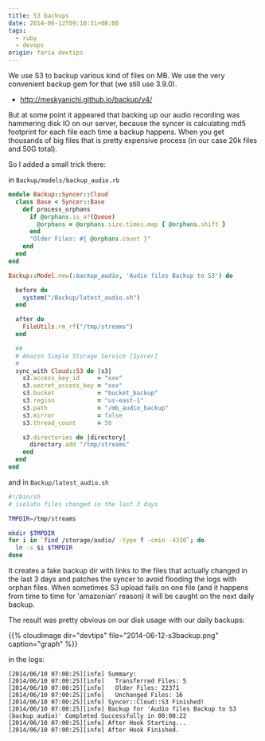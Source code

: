 ```yaml
---
title: S3 backups
date: 2014-06-12T09:10:31+08:00
tags:
  - ruby
  - devops
origin: faria devtips
---
```

We use S3 to backup various kind of files on MB. We use the very convenient backup gem for that (we still use 3.9.0).

- <http://meskyanichi.github.io/backup/v4/>

But at some point it appeared that backing up our audio recording was hammering disk IO on our server, because the syncer is calculating md5 footprint for each file each time a backup happens. When you get thousands of big files that is pretty expensive process (in our case 20k files and 50G total).

So I added a small trick there:

in `Backup/models/backup_audio.rb`

```ruby
module Backup::Syncer::Cloud
  class Base < Syncer::Base
    def process_orphans
      if @orphans.is_a?(Queue)
        @orphans = @orphans.size.times.map { @orphans.shift }
      end
      "Older Files: #{ @orphans.count }"
    end
  end
end

Backup::Model.new(:backup_audio, 'Audio files Backup to S3') do

  before do
    system("/Backup/latest_audio.sh")
  end

  after do
    FileUtils.rm_rf("/tmp/streams")
  end

  ##
  # Amazon Simple Storage Service [Syncer]
  #
  sync_with Cloud::S3 do |s3|
    s3.access_key_id     = "xxx"
    s3.secret_access_key = "xxx"
    s3.bucket            = "bucket_backup"
    s3.region            = "us-east-1"
    s3.path              = "/mb_audio_backup"
    s3.mirror            = false
    s3.thread_count      = 50

    s3.directories do |directory|
      directory.add "/tmp/streams"
    end
  end
end
```

and in `Backup/latest_audio.sh`

```bash
#!/bin/sh
# isolate files changed in the last 3 days

TMPDIR=/tmp/streams

mkdir $TMPDIR
for i in `find /storage/audio/ -type f -cmin -4320`; do
  ln -s $i $TMPDIR
done
```

It creates a fake backup dir with links to the files that actually changed in the last 3 days and patches the syncer to avoid flooding the logs with orphan files. When sometimes S3 upload fails on one file (and it happens from time to time for 'amazonian' reason) it will be caught on the next daily backup.

The result was pretty obvious on our disk usage with our daily backups:

{{% cloudimage dir="devtips" file="2014-06-12-s3backup.png" caption="graph" %}}

in the logs:

    [2014/06/10 07:00:25][info] Summary:
    [2014/06/10 07:00:25][info]   Transferred Files: 5
    [2014/06/10 07:00:25][info]   Older Files: 22371
    [2014/06/10 07:00:25][info]   Unchanged Files: 16
    [2014/06/10 07:00:25][info] Syncer::Cloud::S3 Finished!
    [2014/06/10 07:00:25][info] Backup for 'Audio files Backup to S3 (backup_audio)' Completed Successfully in 00:00:22
    [2014/06/10 07:00:25][info] After Hook Starting...
    [2014/06/10 07:00:25][info] After Hook Finished.

